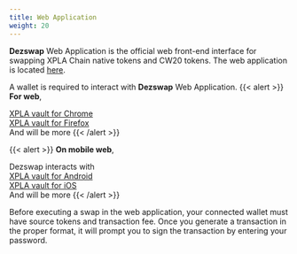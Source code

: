 ```yaml
---
title: Web Application
weight: 20
---
```


**Dezswap** Web Application is the official web front-end interface for swapping XPLA Chain native tokens and CW20 tokens. The web application is located [here](https://app.dezswap.io).

A wallet is required to interact with **Dezswap** Web Application.
{{< alert >}}
**For web**,

[XPLA vault for Chrome](https://chrome.google.com/webstore/detail/xpla-vault-wallet/ocjobpilfplciaddcbafabcegbilnbnb)
<br>
[XPLA vault for Firefox](https://addons.mozilla.org/firefox/addon/xpla-vault-wallet/)
<br>
And will be more
{{< /alert >}}

{{< alert >}}
**On mobile web**,

Dezswap interacts with
<br>
[XPLA vault for Android](https://play.google.com/store/apps/details?id=xpla.android)
<br>
[XPLA vault for iOS](https://apps.apple.com/app/xpla-vault/id1640593143)
<br>
And will be more
{{< /alert >}}

Before executing a swap in the web application, your connected wallet must have source tokens and transaction fee. Once you generate a transaction in the proper format, it will prompt you to sign the transaction by entering your password.

